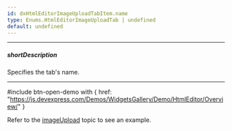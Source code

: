 ```yaml
---
id: dxHtmlEditorImageUploadTabItem.name
type: Enums.HtmlEditorImageUploadTab | undefined
default: undefined
---
```

---
##### shortDescription
Specifies the tab's name.

---
#include btn-open-demo with {
    href: "https://js.devexpress.com/Demos/WidgetsGallery/Demo/HtmlEditor/Overview/"
}

Refer to the [imageUpload](/api-reference/10%20UI%20Components/dxHtmlEditor/1%20Configuration/imageUpload '/Documentation/ApiReference/UI_Components/dxHtmlEditor/Configuration/imageUpload/') topic to see an example.

